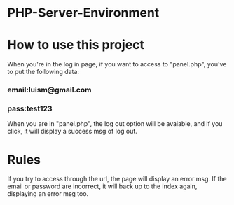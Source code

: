 # PHP-Server-Environment

# How to use this project
When you're in the log in page, if you want to access to "panel.php", you've to put the following data:
<h3>email:luism@gmail.com</h3>
<h3>pass:test123</h3>

When you are in "panel.php", the log out option will be avaiable, and if you click, it will display a success msg of log out.

# Rules
If you try to access through the url, the page will display an error msg.
If the email or password are incorrect, it will back up to the index again, displaying an error msg too.
